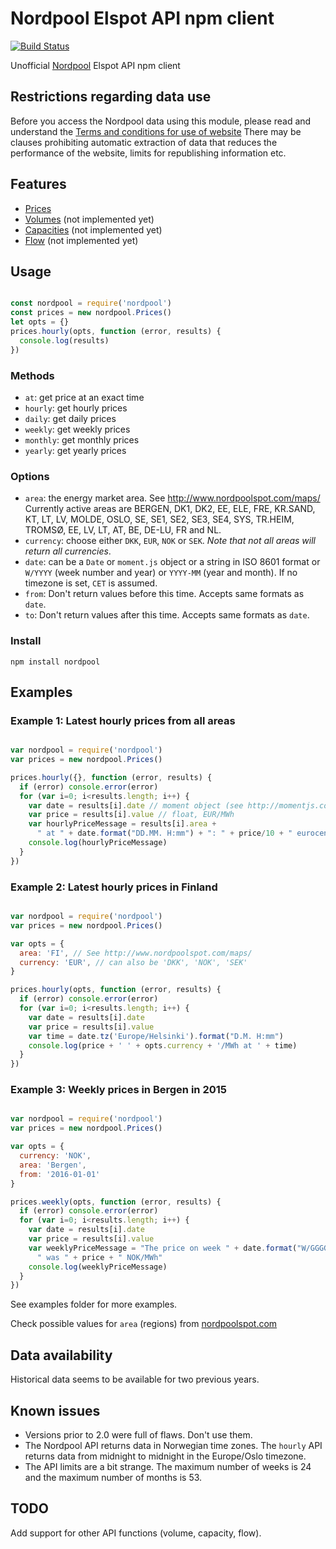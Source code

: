 # Nordpool Elspot API npm client

[![Build Status](https://travis-ci.org/samuelmr/nordpool-node.svg?branch=master)](https://travis-ci.org/samuelmr/nordpool-node)

Unofficial [Nordpool](http://www.nordpoolspot.com/) Elspot API npm client

## Restrictions regarding data use

Before you access the Nordpool data using this module, please read and understand the
[Terms and conditions for use of website](https://www.nordpoolgroup.com/About-us/Terms-and-conditions-for-use/)
There may be clauses prohibiting automatic extraction of data that reduces the performance of the website,
limits for republishing information etc.

## Features

- [Prices](http://www.nordpoolspot.com/Market-data1/Elspot/Area-Prices/)
- [Volumes](http://www.nordpoolspot.com/Market-data1/Elspot/Volumes/) (not implemented yet)
- [Capacities](http://www.nordpoolspot.com/Market-data1/Elspot/Capacities1/) (not implemented yet)
- [Flow](http://www.nordpoolspot.com/Market-data1/Elspot/Flow1/) (not implemented yet)


## Usage
```js

const nordpool = require('nordpool')
const prices = new nordpool.Prices()
let opts = {}
prices.hourly(opts, function (error, results) {
  console.log(results)
})

```

### Methods
- `at`: get price at an exact time
- `hourly`: get hourly prices
- `daily`: get daily prices
- `weekly`: get weekly prices
- `monthly`: get monthly prices
- `yearly`: get yearly prices

### Options
- `area`: the energy market area. See http://www.nordpoolspot.com/maps/
  Currently active areas are BERGEN, DK1, DK2, EE, ELE, FRE, KR.SAND, KT,
  LT, LV, MOLDE, OSLO, SE, SE1, SE2, SE3, SE4, SYS, TR.HEIM, TROMSØ, EE, LV, LT, AT, BE, DE-LU, FR and NL.
- `currency`: choose either `DKK`, `EUR`, `NOK` or `SEK`. *Note that not all areas will return all currencies*.
- `date`: can be a `Date` or `moment.js` object or a string in ISO 8601 format
  or `W/YYYY` (week number and year) or `YYYY-MM` (year and month). If no
  timezone is set, `CET` is assumed.
- `from`: Don't return values before this time. Accepts same formats as `date`.
- `to`: Don't return values after this time. Accepts same formats as `date`.

### Install

```
npm install nordpool

```

## Examples

### Example 1: Latest hourly prices from all areas
```js

var nordpool = require('nordpool')
var prices = new nordpool.Prices()

prices.hourly({}, function (error, results) {
  if (error) console.error(error)
  for (var i=0; i<results.length; i++) {
    var date = results[i].date // moment object (see http://momentjs.com/)
    var price = results[i].value // float, EUR/MWh
    var hourlyPriceMessage = results[i].area +
      " at " + date.format("DD.MM. H:mm") + ": " + price/10 + " eurocent/kWh"
    console.log(hourlyPriceMessage)
  }
})

```

### Example 2: Latest hourly prices in Finland
```js

var nordpool = require('nordpool')
var prices = new nordpool.Prices()

var opts = {
  area: 'FI', // See http://www.nordpoolspot.com/maps/
  currency: 'EUR', // can also be 'DKK', 'NOK', 'SEK'
}

prices.hourly(opts, function (error, results) {
  if (error) console.error(error)
  for (var i=0; i<results.length; i++) {
    var date = results[i].date
    var price = results[i].value
    var time = date.tz('Europe/Helsinki').format("D.M. H:mm")
    console.log(price + ' ' + opts.currency + '/MWh at ' + time)
  }
})

```

### Example 3: Weekly prices in Bergen in 2015

```js

var nordpool = require('nordpool')
var prices = new nordpool.Prices()

var opts = {
  currency: 'NOK',
  area: 'Bergen',
  from: '2016-01-01'
}

prices.weekly(opts, function (error, results) {
  if (error) console.error(error)
  for (var i=0; i<results.length; i++) {
    var date = results[i].date
    var price = results[i].value
    var weeklyPriceMessage = "The price on week " + date.format("W/GGGG") +
      " was " + price + " NOK/MWh"
    console.log(weeklyPriceMessage)
  }
})

```

See examples folder for more examples.

Check possible values for `area` (regions) from [nordpoolspot.com](http://www.nordpoolspot.com/Market-data1/Elspot/Area-Prices/)

## Data availability
Historical data seems to be available for two previous years.

## Known issues
- Versions prior to 2.0 were full of flaws. Don't use them.
- The Nordpool API returns data in Norwegian time zones. The `hourly` API
  returns data from midnight to midnight in the Europe/Oslo timezone.
- The API limits are a bit strange. The maximum number of weeks is 24 and
  the maximum number of months is 53.

## TODO
Add support for other API functions (volume, capacity, flow).
